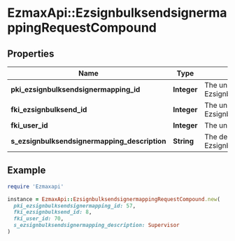 # EzmaxApi::EzsignbulksendsignermappingRequestCompound

## Properties

| Name | Type | Description | Notes |
| ---- | ---- | ----------- | ----- |
| **pki_ezsignbulksendsignermapping_id** | **Integer** | The unique ID of the Ezsignbulksendsignermapping | [optional] |
| **fki_ezsignbulksend_id** | **Integer** | The unique ID of the Ezsignbulksend |  |
| **fki_user_id** | **Integer** | The unique ID of the User | [optional] |
| **s_ezsignbulksendsignermapping_description** | **String** | The description of the Ezsignbulksendsignermapping |  |

## Example

```ruby
require 'Ezmaxapi'

instance = EzmaxApi::EzsignbulksendsignermappingRequestCompound.new(
  pki_ezsignbulksendsignermapping_id: 57,
  fki_ezsignbulksend_id: 8,
  fki_user_id: 70,
  s_ezsignbulksendsignermapping_description: Supervisor
)
```

